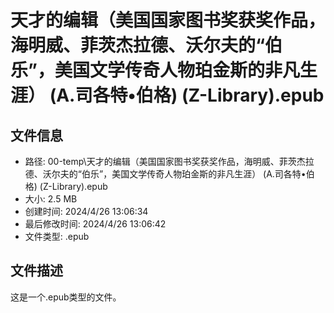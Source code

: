 ﻿# 天才的编辑（美国国家图书奖获奖作品，海明威、菲茨杰拉德、沃尔夫的“伯乐”，美国文学传奇人物珀金斯的非凡生涯） (A.司各特•伯格) (Z-Library).epub

## 文件信息
- 路径: 00-temp\天才的编辑（美国国家图书奖获奖作品，海明威、菲茨杰拉德、沃尔夫的“伯乐”，美国文学传奇人物珀金斯的非凡生涯） (A.司各特•伯格) (Z-Library).epub
- 大小: 2.5 MB
- 创建时间: 2024/4/26 13:06:34
- 最后修改时间: 2024/4/26 13:06:42
- 文件类型: .epub

## 文件描述
这是一个.epub类型的文件。

